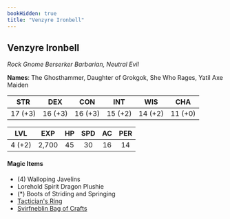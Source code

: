 ```yaml
---
bookHidden: true
title: "Venzyre Ironbell"
---
```


## Venzyre Ironbell

*Rock Gnome Berserker Barbarian, Neutral Evil*

**Names**: The Ghosthammer, Daughter of Grokgok, She Who Rages, Yatil Axe Maiden

|  STR  |  DEX  |  CON  |  INT  |  WIS  |  CHA  |
|:-----:|:-----:|:-----:|:-----:|:-----:|:-----:|
|17 (+3)|16 (+3)|16 (+3)|15 (+2)|14 (+2)|11 (+0)|

|  LVL  |  EXP  |   HP  |  SPD  |   AC  |  PER  |
|:-----:|:-----:|:-----:|:-----:|:-----:|:-----:|
| 4 (+2)|  2,700|   45  |   30  |   16  |   14  |

#### Magic Items 
- (4) Walloping Javelins
- Lorehold Spirit Dragon Plushie
- (*) Boots of Striding and Springing
- [Tactician's Ring](/items-tacticians-ring/)
- [Svirfneblin Bag of Crafts](/items-bag-of-crafts/)